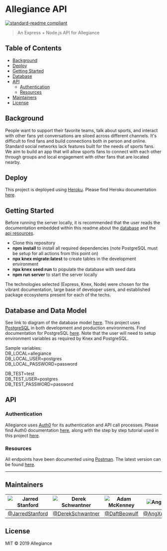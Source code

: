 # Allegiance API

[![standard-readme compliant](https://img.shields.io/badge/standard--readme-OK-green.svg?style=flat-square)](https://github.com/RichardLitt/standard-readme)

> An Express + Node.js API for Allegiance

## Table of Contents

- [Background](#Background)
- [Deploy](#Deploy)
- [Getting Started](#Getting-Started)
- [Database](#Database-and-Data-Model)
- [API](#api)
  - [Authentication](#Authentication)
  - [Resources](#Resources)
- [Maintainers](#maintainers)
- [License](#license)

## Background

People want to support their favorite teams, talk about sports, and interact with other fans yet conversations are siloed across different channels. It's difficult to find fans and build connections both in person and online. Standard social networks lack features built for the needs of sports fans. We aim to build an app that will allow sports fans to connect with each other through groups and local engagement with other fans that are located nearby.

## Deploy

This project is deployed using [Heroku](https://heroku.com). Please find Heroku documentation [here](https://devcenter.heroku.com/articles/getting-started-with-nodejs?singlepage=true).

## Getting Started

Before running the server locally, it is recommended that the user reads the documentation embedded within this readme about the [database](#Database-and-Data-Model) and the [api resources](#api).

- Clone this repository
- **npm install** to install all required dependencies (note PostgreSQL must be setup for all actions from this point on)
- **npx knex migrate:latest** to create tables in the development environment
- **npx knex seed:run** to populate the database with seed data
- **npm run server** to start the server locally

The technologies selected (Express, Knex, Node) were chosen for the vibrant documentation, large base of developer users, and established package ecosystems present for each of the techs.

## Database and Data Model

See link to diagram of the database model [here](https://dbdiagram.io/d/5d54606dced98361d6dd9a8e). This project uses [PostgreSQL](https://www.postgresql.org/) in both development and production environments. Find documentation for PostgreSQL [here](https://www.postgresql.org/docs/). Note that the user will need to setup environment variables as required by Knex and PostgreSQL.

Sample variables:  
DB_LOCAL=allegiance  
DB_LOCAL_USER=postgres  
DB_LOCAL_PASSWORD=password

DB_TEST=test  
DB_TEST_USER=postgres  
DB_TEST_PASSWORD=password

## API

### Authentication

Allegiance uses [Auth0](https://auth0.com/) for its authentication and API call processes. Please find Auth0 documentation [here](https://auth0.com/docs), along with the step by step tutorial used in this project [here](https://auth0.com/docs/quickstart/spa/react).

### Resources

All endpoints have been documented using [Postman](https://www.getpostman.com/). The latest version can be found [here](https://documenter.getpostman.com/view/8269848/SVmpYhbT?version=latest).

---

## Maintainers

| ![Jarred Stanford](https://github.com/JarredStanford.png) | ![Derek Schwantner](https://github.com/DerekSchwantner.png) | ![Adam McKenney](https://github.com/DaftBeowulf.png) | ![Ang Xu](https://github.com/AngXuDev.png) | ![Dan O'Neill](https://github.com/danpatrickoneill.png)  |
| --------------------------------------------------------- | ----------------------------------------------------------- | ---------------------------------------------------- | ------------------------------------------ | -------------------------------------------------------- |
| [@JarredStanford](https://github.com/JarredStanford)      | [@DerekSchwantner](https://github.com/DerekSchwantner)      | [@DaftBeowulf](https://github.com/DaftBeowulf)       | [@AngXuDev](https://github.com/AngXuDev)   | [@danpatrickoneill](https://github.com/danpatrickoneill) |

## License

MIT © 2019 Allegiance
